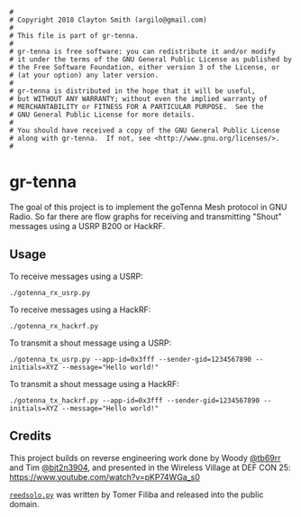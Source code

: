 ```
#
# Copyright 2018 Clayton Smith (argilo@gmail.com)
#
# This file is part of gr-tenna.
#
# gr-tenna is free software: you can redistribute it and/or modify
# it under the terms of the GNU General Public License as published by
# the Free Software Foundation, either version 3 of the License, or
# (at your option) any later version.
#
# gr-tenna is distributed in the hope that it will be useful,
# but WITHOUT ANY WARRANTY; without even the implied warranty of
# MERCHANTABILITY or FITNESS FOR A PARTICULAR PURPOSE.  See the
# GNU General Public License for more details.
#
# You should have received a copy of the GNU General Public License
# along with gr-tenna.  If not, see <http://www.gnu.org/licenses/>.
#
```

gr-tenna
========

The goal of this project is to implement the goTenna Mesh protocol in GNU Radio.
So far there are flow graphs for receiving and transmitting "Shout" messages
using a USRP B200 or HackRF.

## Usage

To receive messages using a USRP:
```
./gotenna_rx_usrp.py
```

To receive messages using a HackRF:
```
./gotenna_rx_hackrf.py
```

To transmit a shout message using a USRP:
```
./gotenna_tx_usrp.py --app-id=0x3fff --sender-gid=1234567890 --initials=XYZ --message="Hello world!"
```

To transmit a shout message using a HackRF:
```
./gotenna_tx_hackrf.py --app-id=0x3fff --sender-gid=1234567890 --initials=XYZ --message="Hello world!"
```

## Credits

This project builds on reverse engineering work done by Woody [@tb69rr](https://twitter.com/tb69rr)
and Tim [@bjt2n3904](https://twitter.com/bjt2n3904), and presented in the
Wireless Village at DEF CON 25: https://www.youtube.com/watch?v=pKP74WGa_s0

[`reedsolo.py`](https://github.com/tomerfiliba/reedsolomon) was written by Tomer
Filiba and released into the public domain.
